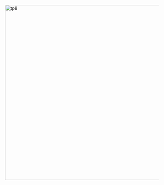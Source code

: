 <img width="572" alt="tp8" src="https://github.com/user-attachments/assets/dc40088c-cd3f-4a8d-bdfc-8a1623ebb261" />
